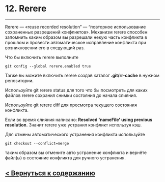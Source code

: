 # 12. Rerere

***

Rerere — «reuse recorded resolution” — “повторное использование сохраненных разрешений конфликтов». Механизм rerere способен запомнить каким образом вы разрешали некую часть конфликта в прошлом и провести автоматическое исправление конфликта при возникновении его в следующий раз.

Что бы включить rerere выполните

```
git config --global rerere.enabled true
```
Таrже вы можите включить rerere создав каталог **.git/rr-cache** в нужном репозитории.

Используйте git rerere status для того что бы посмотреть для каких файлов rerere сохранил снимки состояния до начала слияния.

Используйте git rerere diff для просмотра текущего состояния конфликта.

Если во время слияния написано: **Resolved 'nameFile' using previous resolution.** Значит rerere уже устранил конфликт используя кэш.

Для отмены автоматического устранения конфликта используйте 
```
git checkout --conflict=merge
``` 
таким образом вы отмените авто устранение конфликта и вернёте файл(ы) в состояние конфликта для ручного устранения.


## [< Вернуться к содержанию](./readme.md)